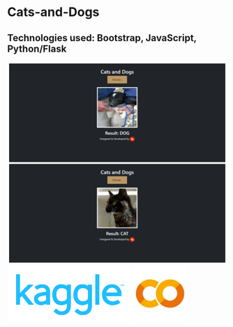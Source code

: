 # Cats-and-Dogs
## Technologies used: Bootstrap, JavaScript, Python/Flask
<img src="cd.jpg">
<img src="kaggle.png" width="282" height="128">
<img src="colab.png" width="128" height="128">

